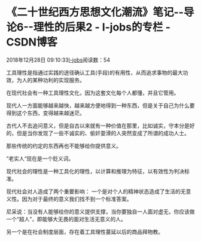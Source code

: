 # 《二十世纪西方思想文化潮流》笔记--导论6--理性的后果2 - l-jobs的专栏 - CSDN博客





2018年12月28日 09:10:33[l-jobs](https://me.csdn.net/qq_26010491)阅读数：54








工具理性是指通过实践的途径确认工具(手段)的有用性，从而追求事物的最大功效，为人的某种功利的实现服务。

在现代社会有一种工具理性文化，因为这套文化每个人都懂，并且它管用。

现代人一方面能够越来越快，越来越方便地得到一种东西，但是关于自己为什么要得到这个东西，变得越来越迷茫。

古代人不去追问意义，但是自古以来就有一种价值在那里，比如诚实，守本分是好的，但是当你发现了一些不诚实的、偷奸耍滑的人突然变成了所谓的成功人士。

那些传统的约定的东西再也不能够给你提供意义。

”老实人“现在是一个贬义词。

现代社会的理性是一种工具化的理性，以计算和推理为特征，以有效性为判决标准。

现代社会对人造成了两个重要影响： 一个是对个人的精神状态造成了生活的无意义性。因为对于最终的意义我们找不到一个标准答案。

尼采说：当没有人能够给你的意义提供支撑，当你要独自一人面对虚无，你应该做一个“超人”，即能够大无畏的面对生活无意义的人。

另一个是在社会制度层面，存在着工具理性蔓延以后的商品拜物教。



